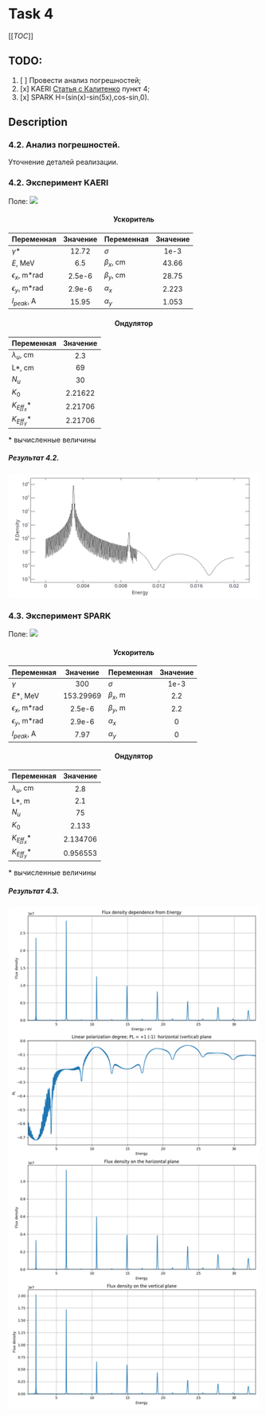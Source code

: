 # Task 4

[[_TOC_]]

## TODO:

1. [ ] Провести анализ погрешностей;
2. [x] KAERI  [Статья с Калитенко](../../docs/articles/Kalitenko-Zhukovskii2020_Article_RadiationFromEllipticalUndulat.pdf) пункт 4;
3. [x] SPARK H=(sin(x)-sin(5x),cos-sin,0).

## Description

### 4.2. Анализ погрешностей.

Уточнение деталей реализации.

### 4.2. Эксперимент KAERI

Поле:
<img src="https://render.githubusercontent.com/render/math?math=H=H_0(\sin(k_{\lambda}z) %2B 0.0825\sin(3k_{\lambda}z), \cos(k_{\lambda}z) %2B 0.0825 \cos(3k_{\lambda}z),0)">

<div align="center">

#### Ускоритель
</div>

| Переменная             | Значение | Переменная     | Значение |
|------------------------|:--------:|----------------|:--------:|
|  $`\gamma`$*           | 12.72    | $`\sigma`$     | 1e-3     |
|  $`E`$, MeV            | 6.5      | $`\beta_x`$, cm| 43.66    |
|  $`\epsilon_x`$, m*rad | 2.5e-6   | $`\beta_y`$, cm| 28.75    |
|  $`\epsilon_y`$, m*rad | 2.9e-6   | $`\alpha_x`$   | 2.223    |
|  $`I_{peak}`$, A       | 15.95    | $`\alpha_y`$   | 1.053    |

<div align="center">

#### Ондулятор
</div>

|   Переменная    | Значение | 
|-----------------|:--------:|
|$`\lambda_u`$, cm| 2.3      | 
|L*, cm           | 69       |
|$`N_u`$          | 30       |
|$`K_{0}`$        | 2.21622  |
|$`K_{Eff_x}`$*   | 2.21706  |
|$`K_{Eff_y}`$*   | 2.21706  |

\* вычисленные величины

##### Результат 4.2.
[![Результат](solutions/4.2.png "Сравнение подзадачи 2")](solutions/4.2.png)

### 4.3. Эксперимент SPARK

Поле:
<img src="https://render.githubusercontent.com/render/math?math=H=H_0(\sin(k_{\lambda}z) %2B 0.2\sin(5k_{\lambda}z), 0.3\cos(k_{\lambda}z) %2B \sin(3k_{\lambda}z),0)">

<div align="center">

#### Ускоритель
</div>

| Переменная             | Значение | Переменная     | Значение |
|------------------------|:--------:|----------------|:--------:|
|  $`\gamma`$            | 300      | $`\sigma`$     | 1e-3     |
|  $`E`$*, MeV           | 153.29969| $`\beta_x`$, m | 2.2      |
|  $`\epsilon_x`$, m*rad | 2.5e-6   | $`\beta_y`$, m | 2.2      |
|  $`\epsilon_y`$, m*rad | 2.9e-6   | $`\alpha_x`$   | 0        |
|  $`I_{peak}`$, A       | 7.97     | $`\alpha_y`$   | 0        |

<div align="center">

#### Ондулятор
</div>

|   Переменная    | Значение | 
|-----------------|:--------:|
|$`\lambda_u`$, cm| 2.8      | 
|L*, m            | 2.1      |
|$`N_u`$          | 75       |
|$`K_{0}`$        | 2.133    |
|$`K_{Eff_x}`$*   | 2.134706 |
|$`K_{Eff_y}`$*   | 0.956553 |

\* вычисленные величины

##### Результат 4.3.
[![Результат](solutions/4.3.png "Сравнение подзадачи 3")](solutions/4.3.png)